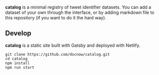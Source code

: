 **catalog** is a minimal registry of tweet identifier datasets. You can add a
dataset of your own through the interface, or by adding markdown file to this
repository (if you want to do it the hard way).


## Develop

**catalog** is a static site built with Gatsby and deployed with Netlify.

```
git clone https://github.com/docnow/catalog.git
cd catalog
npm install
npm run start
```
